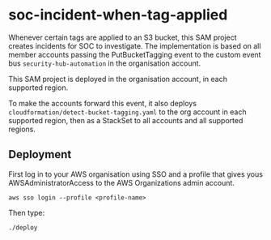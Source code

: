# soc-incident-when-tag-applied

Whenever certain tags are applied to an S3 bucket, this SAM project
creates incidents for SOC to investigate. The implementation is based
on all member accounts passing the PutBucketTagging event to the custom
event bus `security-hub-automation` in the organisation account.

This SAM project is deployed in the organisation account, in each
supported region.

To make the accounts forward this event, it also deploys 
`cloudformation/detect-bucket-tagging.yaml`
to the org account in each supported region, then as a StackSet to all
accounts and all supported regions.


## Deployment

First log in to your AWS organisation using SSO and a profile that gives yous
AWSAdministratorAccess to the AWS Organizations admin account.

```console
aws sso login --profile <profile-name>
```

Then type:

```console
./deploy
```
